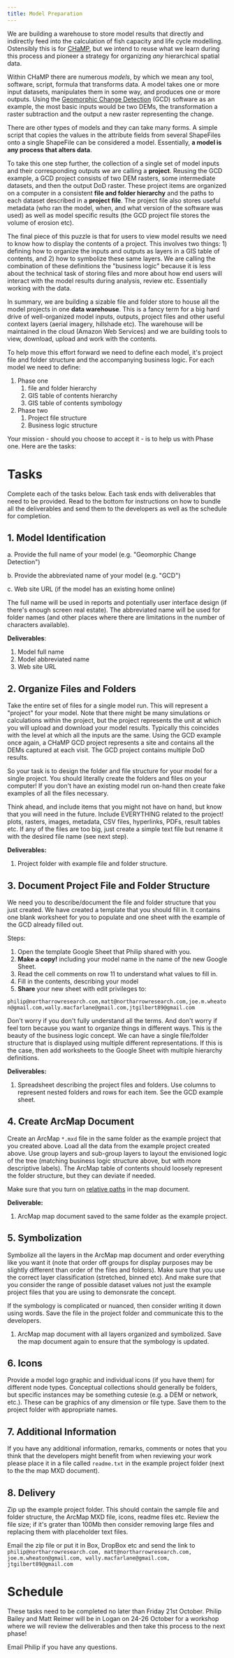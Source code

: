 ```yaml
---
title: Model Preparation
---
```


We are building a warehouse to store model results that directly and indirectly feed into the calculation of fish capacity and life cycle modelling. Ostensibly this is for [CHaMP](http://champmonitoring.org), but we intend to reuse what we learn during this process and pioneer a strategy for organizing *any* hierarchical spatial data.

Within CHaMP there are numerous *models*, by which we mean any tool, software, script, formula that transforms data. A model takes one or more input datasets, manipulates them in some way, and produces one or more outputs. Using the [Geomorphic Change Detection](http://gcd.joewheaton.org/) (GCD) software as an example, the most basic inputs would be two DEMs, the transformation a raster subtraction and the output a new raster representing the change.

There are other types of models and they can take many forms. A simple script that copies the values in the attribute fields from several ShapeFiles onto a single ShapeFile can be considered a model. Essentially, **a model is any process that alters data**.

To take this one step further, the collection of a single set of model inputs and their corresponding outputs we are calling a **project**. Reusing the GCD example, a GCD project consists of two DEM rasters, some intermediate datasets, and then the output DoD raster. These project items are organized on a computer in a consistent **file and folder hierarchy** and the paths to each dataset described in a **project file**. The project file also stores useful metadata (who ran the model, when, and what version of the software was used) as well as model specific results (the GCD project file stores the volume of erosion etc).

The final piece of this puzzle is that for users to view model results we need to know how to display the contents of a project. This involves two things: 1) defining how to organize the inputs and outputs as layers in a GIS table of contents, and 2) how to symbolize these same layers. We are calling the combination of these definitions the "business logic" because it is less about the technical task of storing files and more about how end users will interact with the model results during analysis, review etc. Essentially working with the data.

In summary, we are building a sizable file and folder store to house all the model projects in one **data warehouse**. This is a fancy term for a big hard drive of well-organized model inputs, outputs, project files and other useful context layers (aerial imagery, hillshade etc). The warehouse will be maintained in the cloud (Amazon Web Services) and we are building tools to view, download, upload and work with the contents. 

To help move this effort forward we need to define each model, it's project file and folder structure and the accompanying business logic. For each model we need to define:

1. Phase one
	1. file and folder hierarchy
	1. GIS table of contents hierarchy
	1. GIS table of contents symbology
1. Phase two
	1. Project file structure
	1. Business logic structure

Your mission - should you choose to accept it - is to help us with Phase one. Here are the tasks:

# Tasks

Complete each of the tasks below. Each task ends with deliverables that need to be provided. Read to the bottom for instructions on how to bundle all the deliverables and send them to the developers as well as the schedule for completion.

## 1. Model Identification

a. Provide the full name of your model (e.g. "Geomorphic Change Detection")

b. Provide the abbreviated name of your model (e.g. "GCD")

c. Web site URL (if the model has an existing home online)

The full name will be used in reports and potentially user interface design (if there's enough screen real estate). The abbreviated name will be used for folder names (and other places where there are limitations in the number of characters available).

**Deliverables**:

1. Model full name
1. Model abbreviated name
1. Web site URL

## 2. Organize Files and Folders

Take the entire set of files for a single model run. This will represent a "project" for your model. Note that there might be many simulations or calculations within the project, but the project represents the unit at which you will upload and download your model results. Typically this coincides with the level at which all the inputs are the same. Using the GCD example once again, a CHaMP GCD project represents a site and contains all the DEMs captured at each visit. The GCD project contains multiple DoD results.

So your task is to design the folder and file structure for your model for a single project. You should literally create the folders and files on your computer! If you don't have an existing model run on-hand then create fake examples of all the files necessary.

Think ahead, and include items that you might not have on hand, but know that you will need in the future. Include EVERYTHING related to the project! plots, rasters, images, metadata, CSV files, hyperlinks, PDFs, result tables etc. If any of the files are too big, just create a simple text file but rename it with the desired file name (see next step).

**Deliverables:**

1. Project folder with example file and folder structure.

## 3. Document Project File and Folder Structure

We need you to describe/document the file and folder structure that you just created. We have created a template that you should fill in. It contains one blank worksheet for you to populate and one sheet with the example of the GCD already filled out.

Steps:

1. Open the template Google Sheet that Philip shared with you.
1. **Make a copy!** including your model name in the name of the new Google Sheet.
1. Read the cell comments on row 11 to understand what values to fill in.
1. Fill in the contents, describing your model
1. **Share** your new sheet with edit privileges to:

`philip@northarrowresearch.com,matt@northarrowresearch.com,joe.m.wheaton@gmail.com,wally.macfarlane@gmail.com,jtgilbert89@gmail.com
`

Don't worry if you don't fully understand all the terms. And don't worry if feel torn because you want to organize things in different ways. This is the beauty of the business logic concept. We can have a single file/folder structure that is displayed using multiple different representations. If this is the case, then add worksheets to the Google Sheet with multiple hierarchy definitions.

**Deliverables:**

1. Spreadsheet describing the project files and folders. Use columns to represent nested folders and rows for each item. See the GCD example sheet.


## 4. Create ArcMap Document

Create an ArcMap `*.mxd` file in the same folder as the example project that you created above. Load all the data from the example project created above. Use group layers and sub-group layers to layout the envisioned logic of the tree (matching business logic structure above, but with more descriptive labels). The ArcMap table of contents should loosely represent the folder structure, but they can deviate if needed.

Make sure that you turn on [relative paths](http://resources.arcgis.com/en/help/main/10.1/index.html#/Referencing_data_in_the_map/00660000000w000000/) in the map document.

**Deliverable:**

1. ArcMap map document saved to the same folder as the example project.

## 5. Symbolization

Symbolize all the layers in the ArcMap map document and order everything like you want it (note that order off groups for display purposes may be slightly different than order of the files and folders). Make sure that you use the correct layer classification (stretched, binned etc). And make sure that you consider the range of possible dataset values not just the example project files that you are using to demonsrate the concept. 

If the symbology is complicated or nuanced, then consider writing it down using words. Save the file in the project folder and communicate this to the developers.

1. ArcMap map document with all layers organized and symbolized. Save the map document again to ensure that the symbology is updated. 

## 6. Icons

Provide a model logo graphic and individual icons (if you have them) for different node types. Conceptual collections should generally be folders, but specific instances may be something cutesie (e.g. a DEM or network, etc.). These can be graphics of any dimension or file type. Save them to the project folder with appropriate names.

## 7. Additional Information

If you have any additional information, remarks, comments or notes that you think that the developers might benefit from when reviewing your work please place it in a file called `readme.txt` in the example project folder (next to the the map MXD document).

## 8. Delivery

Zip up the example project folder. This should contain the sample file and folder structure, the ArcMap MXD file, icons, readme files etc. Review the file size; if it's grater than 100Mb then consider removing large files and replacing them with placeholder text files.

Email the zip file or put it in Box, DropBox etc and send the link to `philip@northarrowresearch.com, matt@northarrowresearch.com, joe.m.wheaton@gmail.com, wally.macfarlane@gmail.com, jtgilbert89@gmail.com`

# Schedule

These tasks need to be completed no later than Friday 21st October. Philip Bailey and Matt Reimer will be in Logan on 24-26 October for a workshop where we will review the deliverables and then take this process to the next phase!

Email Philip if you have any questions.

